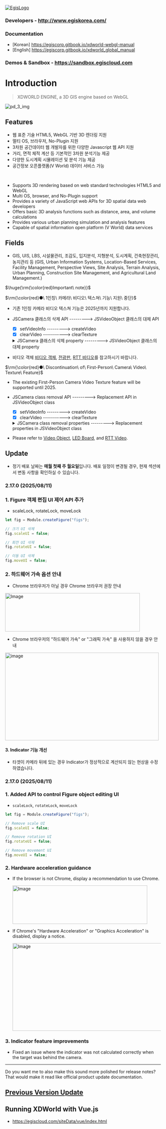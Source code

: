 [![EgisLogo](https://user-images.githubusercontent.com/82925313/160987075-ce7eada9-91ca-4b72-beb6-396e142f90a2.png)](http://www.egiskorea.com/)

### Developers - http://www.egiskorea.com/
### Documentation
  * [Korean] https://egiscorp.gitbook.io/xdworld-webgl-manual
  * [English] https://egiscorp.gitbook.io/xdworld_global_manual
### Demos & Sandbox - https://sandbox.egiscloud.com

# Introduction

> XDWORLD ENGINE, a 3D GIS engine based on WebGL

![pd_3_img](https://user-images.githubusercontent.com/82925313/160986727-f473c308-7881-4342-8c08-e31566d93a3b.png)

## Features
-   웹 표준 기술 HTML5, WebGL 기반 3D 렌더링 지원
-   멀티 OS, 브라우저, No-Plugin 지원
-   3차원 공간데이터 웹 개발자를 위한 다양한 Javascript 웹 API 지원
-   거리, 면적 체적 계산 등 기본적인 3차원 분석기능 제공
-   다양한 도시계획 시뮬레이션 및 분석 기능 제공
-   공간정보 오픈플랫폼(V World) 데이터 서비스 가능
<br>

-   Supports 3D rendering based on web standard technologies HTML5 and WebGL
-   Multi OS, browser, and No-Plugin support
-   Provides a variety of JavaScript web APIs for 3D spatial data web developers
-   Offers basic 3D analysis functions such as distance, area, and volume calculations
-   Provides various urban planning simulation and analysis features
-   Capable of spatial information open platform (V World) data services

## Fields

-   GIS, UIS, LBS, 시설물관리, 조감도, 입지분석, 지형분석, 도시계획, 건축현장관리, 농지관리 등
(GIS, Urban Information Systems, Location-Based Services, Facility Management, Perspective Views, Site Analysis, Terrain Analysis, Urban Planning, Construction Site Management, and Agricultural Land Management.)

$\huge{\rm{\color{red}Important\ note}}$

$\rm{\color{red}●\ 1인칭\ 카메라\ 비디오\ 텍스쳐\ 기능\ 지원\ 중단}$
  * 기존 1인칭 카메라 비디오 텍스쳐 기능은 2025년까지 지원합니다. 
  * JSCamera 클래스의 삭제 API ---------> JSVideoObject 클래스의 대체 API 
    - [x] setVideoInfo ---------> createVideo
    - [x] clearVideo -----------> clearTexture
    <details>
     <summary>JSCamera 클래스의 삭제 property ---------> JSVideoObject 클래스의 대체 property</summary>
     
     - [x] videoStreaming ---------------> videoStreaming
     - [x] videoFar -----------------------> far
     - [x] videoFovX ---------------------> fovX
     - [x] videoFovY ---------------------> fovY
     - [x] videoAlpha --------------------> alpha
     - [x] videoAxisX --------------------> axisX
     - [x] videoAxisY --------------------> axisY
     - [x] videoZoom --------------------> zoom
     - [x] videoFarPlane -----------------> background
     - [x] videoResolution ---------------> resolution
     - [x] videoObjectMapping ---------> objectMapping
     - [x] videoIsplayer ------------------> isPlayer
   </details>

  * 비디오 객체  [비디오 객체](https://sandbox.egiscloud.com/code/main.do?id=object_video), [전광판](https://sandbox.egiscloud.com/code/main.do?id=object_ledboard), [RTT 비디오](https://sandbox.egiscloud.com/code/main.do?id=object_polygon_rtt_video_image_texture)를 참고하시기 바랍니다.

$\rm{\color{red}●\ Discontinuation\ of\ First-Person\ Camera\ Video\ Texture\ Feature}$
  * The existing First-Person Camera Video Texture feature will be supported until 2025.
  * JSCamera class removal API ---------> Replacement API in JSVideoObject class
    - [x] setVideoInfo ---------> createVideo
    - [x] clearVideo -----------> clearTexture
    <details>
     <summary>JSCamera class removal properties ---------> Replacement properties in JSVideoObject class</summary>
     
     - [x] videoStreaming ---------------> videoStreaming
     - [x] videoFar -----------------------> far
     - [x] videoFovX ---------------------> fovX
     - [x] videoFovY ---------------------> fovY
     - [x] videoAlpha --------------------> alpha
     - [x] videoAxisX --------------------> axisX
     - [x] videoAxisY --------------------> axisY
     - [x] videoZoom --------------------> zoom
     - [x] videoFarPlane -----------------> background
     - [x] videoResolution ---------------> resolution
     - [x] videoObjectMapping ---------> objectMapping
     - [x] videoIsplayer ------------------> isPlayer
   </details>

  * Please refer to [Video Object](https://sandbox.egiscloud.com/code/main.do?id=object_video), [LED Board](https://sandbox.egiscloud.com/code/main.do?id=object_ledboard), and [RTT Video](https://sandbox.egiscloud.com/code/main.do?id=object_polygon_rtt_video_image_texture).

## Update

- 정기 배포 날짜는 **매월 첫째 주 월요일**입니다. 배포 일정이 변경될 경우, 현재 섹션에서 변동 사항을 확인하실 수 있습니다.

### 2.17.0 (2025/08/11)
### 1. Figure 객체 편집 UI 제어 API 추가
  - scaleLock, rotateLock, moveLock
```javascript
let fig = Module.createFigure("figs");

// 크기 UI 삭제
fig.scaleUI = false;

// 회전 UI 삭제
fig.rotateUI = false;

// 이동 UI 삭제
fig.moveUI = false;
```

### 2. 하드웨어 가속 옵션 안내
  - Chrome 브라우저가 아닐 경우 Chrome 브라우저 권장 안내
<img width="436" height="124" alt="Image" src="https://github.com/user-attachments/assets/2d4a0bed-d675-41bc-a1e4-d2bea7334b61" />

  - Chrome 브라우저의 "하드웨어 가속" or "그래픽 가속" 을 사용하지 않을 경우 안내
<img width="497" height="283" alt="image" src="https://github.com/user-attachments/assets/56b44112-ee37-4ae9-b722-0164d397ed14" />


#### 3. Indicator 기능 개선
 * 타겟이 카메라 뒤에 있는 경우 Indicator가 정상적으로 계산되지 않는 현상을 수정하였습니다.

### 2.17.0 (2025/08/11)
### 1. Added API to control Figure object editing UI

* `scaleLock`, `rotateLock`, `moveLock`

```javascript
let fig = Module.createFigure("figs");

// Remove scale UI
fig.scaleUI = false;

// Remove rotation UI
fig.rotateUI = false;

// Remove movement UI
fig.moveUI = false;
```

### 2. Hardware acceleration guidance

* If the browser is not Chrome, display a recommendation to use Chrome.

  <img width="436" height="124" alt="Image" src="https://github.com/user-attachments/assets/2d4a0bed-d675-41bc-a1e4-d2bea7334b61" />

* If Chrome's "Hardware Acceleration" or "Graphics Acceleration" is disabled, display a notice.

  <img width="497" height="283" alt="Image" src="https://github.com/user-attachments/assets/532ebb80-576c-4d07-8414-f2488bf8278f" />

### 3. Indicator feature improvements

* Fixed an issue where the indicator was not calculated correctly when the target was behind the camera.

---

Do you want me to also make this sound more polished for release notes? That would make it read like official product update documentation.




## [Previous Version Update](https://egiscorp.gitbook.io/xdworld-webgl-manual/release)

## Running XDWorld with Vue.js
  * https://egiscloud.com/siteData/vue/index.html

